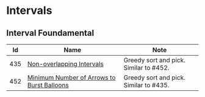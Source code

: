 # Intervals

## Interval Foundamental
| Id      | Name                                        | Note               |
|---------|---------------------------------------------|--------------------|
| 435     | <a href="https://github.com/ZSShen/Hacking-Tech-Interview/blob/main/AlgorithmDesign/src/435_Non-overlapping_Intervals.cpp" target="_blank">Non-overlapping Intervals</a> | Greedy sort and pick. Similar to #452. |
| 452     | <a href="https://github.com/ZSShen/Hacking-Tech-Interview/blob/main/AlgorithmDesign/src/452_Minimum_Number_of_Arrows_to_Burst_Balloons.cpp" target="_blank">Minimum Number of Arrows to Burst Balloons</a> | Greedy sort and pick. Similar to #435. |
